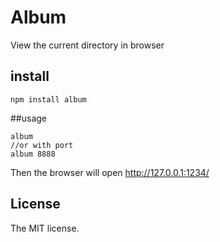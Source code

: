 Album
====
View the current directory in browser

## install
```
npm install album
```

##usage
```
album
//or with port
album 8888
```
Then the browser will open http://127.0.0.1:1234/

## License
The MIT license.